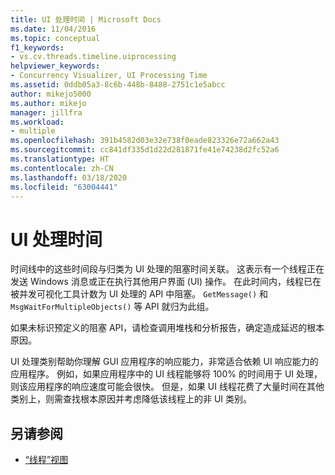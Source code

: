 ```yaml
---
title: UI 处理时间 | Microsoft Docs
ms.date: 11/04/2016
ms.topic: conceptual
f1_keywords:
- vs.cv.threads.timeline.uiprocessing
helpviewer_keywords:
- Concurrency Visualizer, UI Processing Time
ms.assetid: 0ddb05a3-8c6b-448b-8488-2751c1e5abcc
author: mikejo5000
ms.author: mikejo
manager: jillfra
ms.workload:
- multiple
ms.openlocfilehash: 391b4582d03e32e738f0eade823326e72a662a43
ms.sourcegitcommit: cc841df335d1d22d281871fe41e74238d2fc52a6
ms.translationtype: HT
ms.contentlocale: zh-CN
ms.lasthandoff: 03/18/2020
ms.locfileid: "63004441"
---
```

# <a name="ui-processing-time"></a>UI 处理时间
时间线中的这些时间段与归类为 UI 处理的阻塞时间关联。 这表示有一个线程正在发送 Windows 消息或正在执行其他用户界面 (UI) 操作。 在此时间内，线程已在被并发可视化工具计数为 UI 处理的 API 中阻塞。 `GetMessage()` 和 `MsgWaitForMultipleObjects()` 等 API 就归为此组。

 如果未标识预定义的阻塞 API，请检查调用堆栈和分析报告，确定造成延迟的根本原因。

 UI 处理类别帮助你理解 GUI 应用程序的响应能力，非常适合依赖 UI 响应能力的应用程序。 例如，如果应用程序中的 UI 线程能够将 100% 的时间用于 UI 处理，则该应用程序的响应速度可能会很快。 但是，如果 UI 线程花费了大量时间在其他类别上，则需查找根本原因并考虑降低该线程上的非 UI 类别。

## <a name="see-also"></a>另请参阅
- [“线程”视图](../profiling/threads-view-parallel-performance.md)